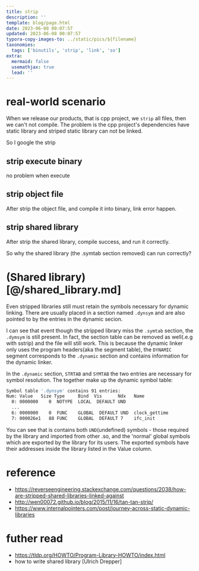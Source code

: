 ```yaml
---
title: strip
description: ''
template: blog/page.html
date: 2023-06-08 00:07:57
updated: 2023-06-08 00:07:57
typora-copy-images-to: ../static/pics/${filename}
taxonomies:
  tags: ['binutils', 'strip', 'link', 'so']
extra:
  mermaid: false
  usemathjax: true
  lead: ''
---
```



# real-world scenario

When we release our products, that is cpp project, we `strip` all files, then we can't not compile. The problem is the cpp project's dependencies have static library and striped static library can not be linked.

So I google the strip

## strip execute binary
no problem when execute
## strip object file
After strip the object file, and compile it into binary, link error happen.
## strip shared library
After strip the shared library, compile success, and run it correctly.

So why the shared library (the .symtab section removed) can run correctly?

# (Shared library)[@/shared_library.md]
Even stripped libraries still must retain the symbols necessary for dynamic linking. There are usually placed in a section named `.dynsym` and are also pointed to by the entries in the dynamic secion.

I can see that event though the stripped library miss the `.symtab` section, the `.dymsym` is still present. In fact, the section table can be removed as well(.e.g with sstrip) and the file will still work. This is because the dynamic linker only uses the program headers(aka the segment table), the `DYNAMIC` segment corresponds to the `.dynamic` section and contains information for the dynamic linker.

In the `.dynamic` section, `STRTAB` and `SYMTAB` the two entries are necessary for symbol resolution. The together make up the dynamic symbol table:
```bash
Symbol table '.dynsym' contains 91 entries:
Num: Value   Size Type     Bind  Vis      Ndx   Name
  0: 0000000    0  NOTYPE  LOCAL  DEFAULT UND
  ...
  6: 0000000    0  FUNC    GLOBAL  DEFAULT UND  clock_gettime
  7: 000026e1   88 FUNC    GLOBAL  DEFAULT 7    ifc_init
```
You can see that is contains both `UND`(undefined) symbols - those required by the library and imported from other .so, and the 'normal' global symbols which are exported by the library for its users. The exported symbols have their addresses inside the library listed in the Value column.

# reference
- https://reverseengineering.stackexchange.com/questions/2038/how-are-stripped-shared-libraries-linked-against
- http://wen00072.github.io/blog/2015/11/16/tan-tan-strip/
- https://www.internalpointers.com/post/journey-across-static-dynamic-libraries

# futher read
- https://tldp.org/HOWTO/Program-Library-HOWTO/index.html
- how to write shared library [Ulrich Drepper]
